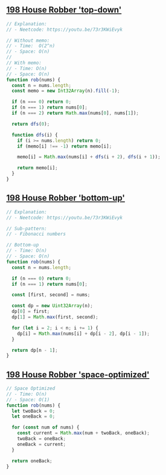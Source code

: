## [198 House Robber 'top-down'](https://leetcode.com/problems/house-robber/description/)

<!-- notecardId: 1758390895730 -->

```js
// Explanation:
// - Neetcode: https://youtu.be/73r3KWiEvyk

// Without memo:
// - Time:  O(2^n)
// - Space: O(n)
//
// With memo:
// - Time: O(n)
// - Space: O(n)
function rob(nums) {
  const n = nums.length;
  const memo = new Int32Array(n).fill(-1);

  if (n === 0) return 0;
  if (n === 1) return nums[0];
  if (n === 2) return Math.max(nums[0], nums[1]);

  return dfs(0);

  function dfs(i) {
    if (i >= nums.length) return 0;
    if (memo[i] !== -1) return memo[i];

    memo[i] = Math.max(nums[i] + dfs(i + 2), dfs(i + 1));

    return memo[i];
  }
}
```

## [198 House Robber 'bottom-up'](https://leetcode.com/problems/house-robber/description/)

<!-- notecardId: 1758390773734 -->

```js
// Explanation:
// - Neetcode: https://youtu.be/73r3KWiEvyk

// Sub-pattern:
// - Fibonacci numbers

// Bottom-up
// - Time: O(n)
// - Space: O(n)
function rob(nums) {
  const n = nums.length;

  if (n === 0) return 0;
  if (n === 1) return nums[0];

  const [first, second] = nums;

  const dp = new Uint32Array(n);
  dp[0] = first;
  dp[1] = Math.max(first, second);

  for (let i = 2; i < n; i += 1) {
    dp[i] = Math.max(nums[i] + dp[i - 2], dp[i - 1]);
  }

  return dp[n - 1];
}
```

## [198 House Robber 'space-optimized'](https://leetcode.com/problems/house-robber/description/)

<!-- notecardId: 1756303359363 -->

```js
// Space Optimized
// - Time: O(n)
// - Space: O(1)
function rob(nums) {
  let twoBack = 0;
  let oneBack = 0;

  for (const num of nums) {
    const current = Math.max(num + twoBack, oneBack);
    twoBack = oneBack;
    oneBack = current;
  }

  return oneBack;
}
```
